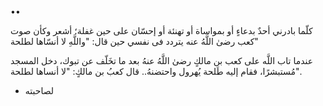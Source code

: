 ••

‏كلّما بادرني أحدٌ بدعاءٍ أو بمواساة أو تهنئة أو إحسّان على حين غفلة؛ أشعر وكأن صوت كعب رضىٰ اللَّهُ عنه يتردد فى نفسي حين قال:
"واللَّهِ لا أنسّاها لطلحة"

عندما تاب اللَّه على كعب بن مالكٍ رضىٰ اللَّهُ عنهُ بعد ما تخَلّف عن تبوك، دخل المسجد مُستبشرًا، فقام إليه طَلحة يُهرول واحتضنهُ..
قال كعبُ بن مالكٍ: "لا أنساها لطلحة". 

- لصاحبته